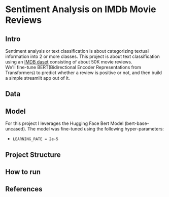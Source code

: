 # Sentiment Analysis on IMDb Movie Reviews

## Intro
Sentiment analysis or text classification is about categorizing textual information into 2 or more classes.
This project is about text classification using an [IMDB daset](https://www.kaggle.com/datasets/lakshmi25npathi/imdb-dataset-of-50k-movie-reviews) consisting of about 50K movie reviews.  
We'll fine-tune BERT(Bidirectional Encoder Representations from Transformers) to predict whether a review is positive or not, and then build a simple streamlit app out of it.

## Data

## Model
For this project I leverages the Hugging Face Bert Model (bert-base-uncased). The model was fine-tuned using the following hyper-parameters:
* `LEARNING_RATE = 2e-5`
## Project Structure

## How to run

## References
